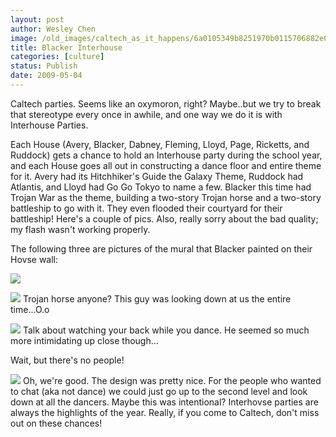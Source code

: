 ```yaml
---
layout: post
author: Wesley Chen
image: /old_images/caltech_as_it_happens/6a0105349b8251970b0115706882e0970b.jpg
title: Blacker Interhouse
categories: [culture]
status: Publish
date: 2009-05-04
---
```



Caltech parties. Seems like an oxymoron, right? Maybe..but we try to break that stereotype every once in awhile, and one way we do it is with Interhouse Parties.

Each House (Avery, Blacker, Dabney, Fleming, Lloyd, Page, Ricketts, and Ruddock) gets a chance to hold an Interhouse party during the school year, and each House goes all out in constructing a dance floor and entire theme for it. 
Avery had its Hitchhiker's Guide the Galaxy Theme, Ruddock had Atlantis, and Lloyd had Go Go Tokyo to name a few. Blacker this time had Trojan War as the theme, building a two-story Trojan horse and a two-story battleship to go with it. They even flooded their courtyard for their battleship! 
Here's a couple of pics. Also, really sorry about the bad quality; my flash wasn't working properly.

The following three are pictures of the mural that Blacker painted on their Hovse wall:


![](/old_images/6a0105349b8251970b01156f7283c9970c.jpg)

![](/old_images/caltech_as_it_happens/6a0105349b8251970b0115706883f0970b.jpg)
Trojan horse anyone? This guy was looking down at us the entire time...O.o


![](/old_images/caltech_as_it_happens/6a0105349b8251970b0115706884d4970b.jpg)
Talk about watching your back while you dance. He seemed so much more intimidating up close though...

Wait, but there's no people!


![](/old_images/caltech_as_it_happens/6a0105349b8251970b01156f7286e1970c.jpg)
Oh, we're good. The design was pretty nice. For the people who wanted to chat (aka not dance) we could just go up to the second level and look down at all the dancers. Maybe this was intentional?
Interhovse parties are always the highlights of the year. Really, if you come to Caltech, don't miss out on these chances!
